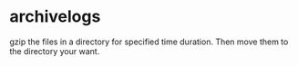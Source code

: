 archivelogs
===========

gzip the files in a directory for specified time duration. Then move them to the directory your want.
